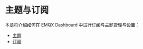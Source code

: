 # 主题与订阅

本章将介绍如何在 EMQX Dashboard 中进行订阅与主题管理与设置：

- [主题](./topics.md)
- [订阅](./subscriptions.md)





